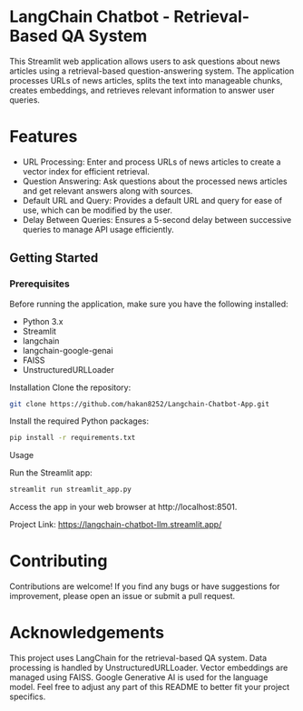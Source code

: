 # LangChain Chatbot - Retrieval-Based QA System
This Streamlit web application allows users to ask questions about news articles using a retrieval-based question-answering system. The application processes URLs of news articles, splits the text into manageable chunks, creates embeddings, and retrieves relevant information to answer user queries.

# Features
* URL Processing: Enter and process URLs of news articles to create a vector index for efficient retrieval.
* Question Answering: Ask questions about the processed news articles and get relevant answers along with sources.
* Default URL and Query: Provides a default URL and query for ease of use, which can be modified by the user.
* Delay Between Queries: Ensures a 5-second delay between successive queries to manage API usage efficiently.


## Getting Started
### Prerequisites
Before running the application, make sure you have the following installed:

* Python 3.x
* Streamlit
* langchain
* langchain-google-genai
* FAISS
* UnstructuredURLLoader

Installation
Clone the repository:

```bash
git clone https://github.com/hakan8252/Langchain-Chatbot-App.git
```

Install the required Python packages:
```bash
pip install -r requirements.txt
```

Usage

Run the Streamlit app:

```bash
streamlit run streamlit_app.py
```

Access the app in your web browser at http://localhost:8501.

Project Link: https://langchain-chatbot-llm.streamlit.app/

# Contributing
Contributions are welcome! If you find any bugs or have suggestions for improvement, please open an issue or submit a pull request.

# Acknowledgements
This project uses LangChain for the retrieval-based QA system.
Data processing is handled by UnstructuredURLLoader.
Vector embeddings are managed using FAISS.
Google Generative AI is used for the language model.
Feel free to adjust any part of this README to better fit your project specifics.
